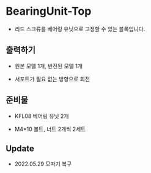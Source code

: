# BearingUnit-Top

- 리드 스크류를 베어링 유닛으로 고정할 수 있는 블록입니다.

## 출력하기

+ 원본 모델 1개, 반전된 모델 1개

+ 서포트가 필요 없는 방향으로 회전

## 준비물

+ KFL08 베어링 유닛 2개

+ M4*10 볼트, 너트 2개씩 2세트

## Update

+ 2022.05.29  모따기 복구

